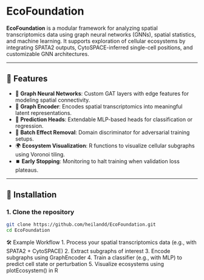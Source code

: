 # EcoFoundation

**EcoFoundation** is a modular framework for analyzing spatial transcriptomics data using graph neural networks (GNNs), spatial statistics, and machine learning. It supports exploration of cellular ecosystems by integrating SPATA2 outputs, CytoSPACE-inferred single-cell positions, and customizable GNN architectures.

---

## 📌 Features

- 🔁 **Graph Neural Networks**: Custom GAT layers with edge features for modeling spatial connectivity.
- 🧠 **Graph Encoder**: Encodes spatial transcriptomics into meaningful latent representations.
- 🎯 **Prediction Heads**: Extendable MLP-based heads for classification or regression.
- 🧩 **Batch Effect Removal**: Domain discriminator for adversarial training setups.
- 🌍 **Ecosystem Visualization**: R functions to visualize cellular subgraphs using Voronoi tiling.
- ⏹️ **Early Stopping**: Monitoring to halt training when validation loss plateaus.

---

## 🚀 Installation

### 1. Clone the repository

```bash
git clone https://github.com/heilandd/EcoFoundation.git
cd EcoFoundation
```

🛠️ Example Workflow
	1.	Process your spatial transcriptomics data (e.g., with SPATA2 + CytoSPACE)
	2.	Extract subgraphs of interest
	3.	Encode subgraphs using GraphEncoder
	4.	Train a classifier (e.g., with MLP) to predict cell state or perturbation
	5.	Visualize ecosystems using plotEcosystem() in R

